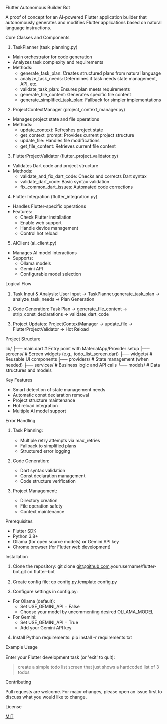 Flutter Autonomous Builder Bot

A proof of concept for an AI-powered Flutter application builder that autonomously generates and modifies Flutter applications based on natural language instructions.

Core Classes and Components

1. TaskPlanner (task_planning.py)
- Main orchestrator for code generation
- Analyzes task complexity and requirements
- Methods:
    - generate_task_plan: Creates structured plans from natural language
    - analyze_task_needs: Determines if task needs state management, API, etc.
    - validate_task_plan: Ensures plan meets requirements
    - generate_file_content: Generates specific file content
    - generate_simplified_task_plan: Fallback for simpler implementations

2. ProjectContextManager (project_context_manager.py)
- Manages project state and file operations
- Methods:
    - update_context: Refreshes project state
    - get_context_prompt: Provides current project structure
    - update_file: Handles file modifications
    - get_file_content: Retrieves current file content

3. FlutterProjectValidator (flutter_project_validator.py)
- Validates Dart code and project structure
- Methods:
    - validate_and_fix_dart_code: Checks and corrects Dart syntax
    - validate_dart_code: Basic syntax validation
    - fix_common_dart_issues: Automated code corrections

4. Flutter Integration (flutter_integration.py)
- Handles Flutter-specific operations
- Features:
    - Check Flutter installation
    - Enable web support
    - Handle device management
    - Control hot reload

5. AIClient (ai_client.py)
- Manages AI model interactions
- Supports:
    - Ollama models
    - Gemini API
    - Configurable model selection

Logical Flow

1. Task Input & Analysis:
   User Input -> TaskPlanner.generate_task_plan -> analyze_task_needs -> Plan Generation

2. Code Generation:
   Task Plan -> generate_file_content -> strip_const_declarations -> validate_dart_code

3. Project Updates:
   ProjectContextManager -> update_file -> FlutterProjectValidator -> Hot Reload

Project Structure

lib/
├── main.dart         # Entry point with MaterialApp/Provider setup
├── screens/          # Screen widgets (e.g., todo_list_screen.dart)
├── widgets/          # Reusable UI components
├── providers/        # State management (when needed)
├── services/         # Business logic and API calls
└── models/          # Data structures and models

Key Features
- Smart detection of state management needs
- Automatic const declaration removal
- Project structure maintenance
- Hot reload integration
- Multiple AI model support

Error Handling
1. Task Planning:
    - Multiple retry attempts via max_retries
    - Fallback to simplified plans
    - Structured error logging

2. Code Generation:
    - Dart syntax validation
    - Const declaration management
    - Code structure verification

3. Project Management:
    - Directory creation
    - File operation safety
    - Context maintenance

Prerequisites
- Flutter SDK
- Python 3.8+
- Ollama (for open source models) or Gemini API key
- Chrome browser (for Flutter web development)

Installation

1. Clone the repository:
   git clone git@github.com:yourusername/flutter-bot.git
   cd flutter-bot

2. Create config file:
   cp config.py.template config.py

3. Configure settings in config.py:
- For Ollama (default):
    - Set USE_GEMINI_API = False
    - Choose your model by uncommenting desired OLLAMA_MODEL
- For Gemini:
    - Set USE_GEMINI_API = True
    - Add your Gemini API key

4. Install Python requirements:
   pip install -r requirements.txt

Example Usage

Enter your Flutter development task (or 'exit' to quit):
> create a simple todo list screen that just shows a hardcoded list of 3 todos

Contributing

Pull requests are welcome. For major changes, please open an issue first to discuss what you would like to change.

License

[MIT](https://choosealicense.com/licenses/mit/)